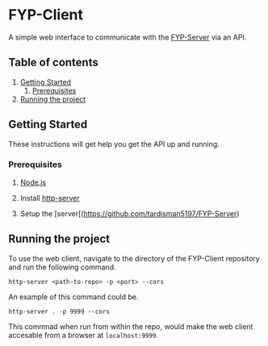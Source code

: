 # FYP-Client

A simple web interface to communicate with the [FYP-Server](https://github.com/tardisman5197/FYP-Server) via an API.

## Table of contents
1. [Getting Started](#getting-started)
    1. [Prerequisites](#prerequisites)
2. [Running the project](#running-the-project)


## Getting Started
 
These instructions will get help you get the API up and running.

### Prerequisites

1. [Node.js](https://nodejs.org/en/)

2. Install [http-server](https://www.npmjs.com/package/http-server)

3. Setup the [server[(https://github.com/tardisman5197/FYP-Server)

## Running the project

To use the web client, navigate to the directory of the FYP-Client repository and run the following command.

```
http-server <path-to-repo> -p <port> --cors
```

An example of this command could be.

```
http-server . -p 9999 --cors
```

This commnad when run from within the repo, would make the web client accesable from a browser at `localhost:9999`.

